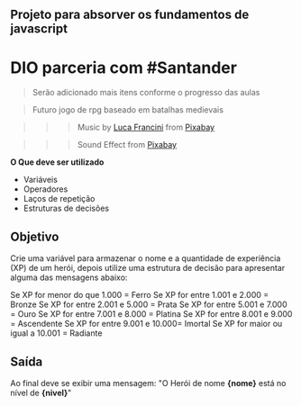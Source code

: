 ## Projeto  para absorver os fundamentos de javascript
 # DIO parceria com #Santander

> Serão adicionado mais itens conforme o progresso das aulas

> Futuro jogo de rpg baseado em batalhas medievais

>>> Music by <a href="https://pixabay.com/pt/users/lucafrancini-19914739/?utm_source=link-attribution&utm_medium=referral&utm_campaign=music&utm_content=197736">Luca Francini</a> from <a href="https://pixabay.com//?utm_source=link-attribution&utm_medium=referral&utm_campaign=music&utm_content=197736">Pixabay</a>

>>> Sound Effect from <a href="https://pixabay.com/sound-effects/?utm_source=link-attribution&utm_medium=referral&utm_campaign=music&utm_content=44724">Pixabay</a>

**O Que deve ser utilizado**

- Variáveis
- Operadores
- Laços de repetição
- Estruturas de decisões

## Objetivo

Crie uma variável para armazenar o nome e a quantidade de experiência (XP) de um herói, depois utilize uma estrutura de decisão para apresentar alguma das mensagens abaixo:

Se XP for menor do que 1.000 = Ferro
Se XP for entre 1.001 e 2.000 = Bronze
Se XP for entre 2.001 e 5.000 = Prata
Se XP for entre 5.001 e 7.000 = Ouro
Se XP for entre 7.001 e 8.000 = Platina
Se XP for entre 8.001 e 9.000 = Ascendente
Se XP for entre 9.001 e 10.000= Imortal
Se XP for maior ou igual a 10.001 = Radiante

## Saída

Ao final deve se exibir uma mensagem:
"O Herói de nome **{nome}** está no nível de **{nivel}**"

